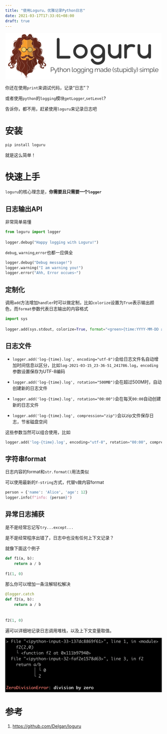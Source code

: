 ```yaml
---
title: "使用Loguru，优雅记录Python日志"
date: 2021-03-17T17:33:01+08:00
draft: true
---
```


![Loguru logo](loguru.assets/logo.png)

你还在使用`print`来调试代码，记录“日志”？

或者使用`python`的`logging`模块`getLogger`,`setLevel`?

告诉你，都不用，赶紧使用`loguru`来记录日志吧

# 安装

```bash
pip install loguru
```

就是这么简单！

# 快速上手

`loguru`的核心理念是，**你需要且只需要一个`logger`**

## 日志输出API

非常简单易懂

```python
from loguru import logger

logger.debug("Happy logging with Loguru!")
```

`debug`, `warning`,`error`也都一应俱全

```python
logger.debug("Debug message!")
logger.warning("I am warning you!")
logger.error("Ahh, Error occues~")
```

## 定制化

调用`add`方法增加`handler`时可以做定制，比如`colorize`设置为`True`表示输出颜色，而`format`参数代表日志输出的内容格式

```python
import sys

logger.add(sys.stdout, colorize=True, format="<green>{time:YYYY-MM-DD at HH:mm:ss}</green> | <level>{message}</level>")
```

## 日志文件

- `logger.add('log-{time}.log', encoding="utf-8")`会给日志文件名自动增加时间信息以区分，比如`log-2021-03-15_23-36-51_241786.log`，`encoding`参数设置保存为UTF-8编码

- `logger.add('log-{time}.log', rotation="500MB")`会在超过500M时，自动创建新的日志文件

- `logger.add('log-{time}.log', rotation="00:00")`会在每天`00:00`自动创建新的日志文件
- `logger.add('log-{time}.log', compression="zip")`会以zip文件保存日志，节省磁盘空间

这些参数当然可以组合使用，比如

```python
logger.add('log-{time}.log', encoding="utf-8", rotation="00:00", compression="zip")
```

## 字符串format

日志内容的format和`str.format()`用法类似

可以使用最新的`f-string`方式，代替`%`做内容format

```python
person = {'name': 'Alice', 'age': 12}
logger.info(f"info: {person}")
```

## 异常日志捕获

是不是经常忘记写`try...except...`

是不是经常程序出错了，日志中也没有任何上下文记录？

就像下面这个例子

```python
def f1(a, b):
    return a / b
  
f1(1, 0)
```

那么你可以增加一条注解轻松解决

```python
@logger.catch
def f2(a, b):
    return a / b
  

f2(1, 0)
```

遍可以详细地记录日志调用堆栈，以及上下文变量取值。

![image-20210316000504039](loguru.assets/image-20210316000504039.png)

# 参考

1. https://github.com/Delgan/loguru